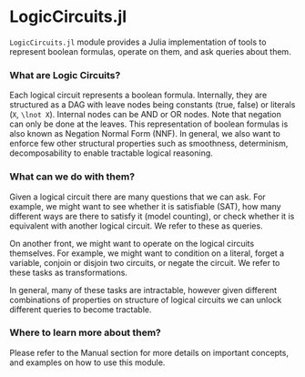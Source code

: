 # LogicCircuits.jl


`LogicCircuits.jl` module provides a Julia implementation of tools to represent boolean formulas, operate on them, and ask queries about them.    

### What are Logic Circuits?

Each logical circuit represents a boolean formula. 
Internally, they are structured as a DAG with leave nodes being constants (true, false) or literals (``X``, ``\lnot X``). 
Internal nodes can be AND or OR nodes. 
Note that negation can only be done at the leaves. 
This representation of boolean formulas is also known as Negation Normal Form (NNF). 
In general, we also want to enforce few other structural properties such as smoothness, determinism, decomposability to enable tractable logical reasoning. 


### What can we do with them?

Given a logical circuit there are many questions that we can ask. 
For example, we might want to see whether it is satisfiable (SAT), 
how many different ways are there to satisfy it (model counting), 
or check whether it is equivalent with another logical circuit. 
We refer to these as queries.

On another front, we might want to operate on the logical circuits themselves. 
For example, we might want to condition on a literal, forget a variable, conjoin or disjoin two circuits, or negate the circuit. 
We refer to these tasks as transformations.

In general, many of these tasks are intractable, however given different combinations of  properties on structure of logical circuits we can unlock different queries to become tractable.


### Where to learn more about them?

Please refer to the Manual section for more details on important concepts, and examples on how to use this module.

